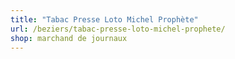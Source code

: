 ```yaml
---
title: "Tabac Presse Loto Michel Prophète"
url: /beziers/tabac-presse-loto-michel-prophete/
shop: marchand de journaux
---
```

